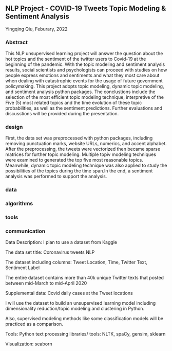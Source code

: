 ## NLP Project - COVID-19 Tweets Topic Modeling & Sentiment Analysis

Yingqing Qiu, Feburary, 2022

### Abstract

This NLP unsupervised learning project will answer the question about the hot topics and the sentiment of the twitter users to Covid-19 at the beginning of the pandemic. With the topic modeling and sentiment analysis results, social scientists and psychologists can proceed with studies on how people express emotions and sentiments and what they most care about when dealing with catastrophic events for the usage of future government policymaking. This project adopts topic modeling, dynamic topic modeling, and sentiment analysis python packages. The conclustions include the selection of the most efficient topic modeling technique, interpretive of the Five (5) most related topics and the time evolution of these topic probabilities, as well as the sentiment predictions. Further evaluations and discusstions will be provided during the presentation.

### design

First, the data set was preprocessed with python packages, including removing punctuation marks, website URLs, numerics, and accent alphabet. After the preprocessing, the tweets were vectorized then became sparse matrices for further topic modeling. Multiple topiv modeling techniques were examined to generated the top five most reasonable topics. Meanwhile, dynamic topic modeling technique was also applied to study the possibilities of the topics during the time span.In the end, a sentiment analysis was performed to support the analysis.

### data
### algorithms
### tools
### communication


Data Description:
I plan to use a dataset from Kaggle

The data set title: Coronavirus tweets NLP

The dataset including columns: Tweet Location, Time, Twitter Text, Sentiment Label

The entire dataset contains more than 40k unique Twitter texts that posted between mid-March to mid-April 2020

Supplemental data: Covid daily cases at the Tweet locations

I will use the dataset to build an unsupervised learning model including dimensionality reduction/topic modeling and clustering in Python.

Also, supervised modeling methods like some classification models will be practiced as a comparison.

Tools:
Python text processing libraries/ tools: NLTK, spaCy, gensim, sklearn

Visualization: seaborn

